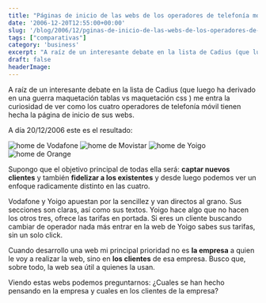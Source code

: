 ```yaml
---
title: "Páginas de inicio de las webs de los operadores de telefonía móvil"
date: '2006-12-20T12:55:00+00:00'
slug: '/blog/2006/12/pginas-de-inicio-de-las-webs-de-los-operadores-de-telefona-mvil'
tags: ["comparativas"]
category: 'business'
excerpt: "A raíz de un interesante debate en la lista de Cadius (que luego ha derivado en una guerra maquetación tablas vs maquetación css ) me entra la curiosidad de ver como los cuatro operadores de telefonía ..."
draft: false
headerImage:
---
```

A raíz de un interesante debate en la lista de Cadius (que luego ha derivado en una guerra maquetación tablas vs maquetación css ) me entra la curiosidad de ver como los cuatro operadores de telefonía móvil tienen hecha la página de inicio de sus webs.

A día 20/12/2006 este es el resultado:

 ![home de Vodafone](http://jorgegorka.files.wordpress.com/Vodafone.jpg) ![home de Movistar](http://jorgegorka.files.wordpress.com/Movistar.jpg) ![home de Yoigo](http://jorgegorka.files.wordpress.com/Yoigo.jpg) ![home de Orange](http://jorgegorka.files.wordpress.com/Orange.jpg)

Supongo que el objetivo principal de todas ella será: **captar nuevos clientes** y también **fidelizar a los existentes** y desde luego podemos ver un enfoque radicamente distinto en las cuatro.

Vodafone y Yoigo apuestan por la sencillez y van directos al grano. Sus secciones son claras, así como sus textos. Yoigo hace algo que no hacen los otros tres, ofrece las tarifas en portada. Si eres un cliente buscando cambiar de operador nada más entrar en la web de Yoigo sabes sus tarifas, sin un solo click.

Cuando desarrollo una web mi principal prioridad no es **la empresa** a quien le voy a realizar la web, sino en **los clientes** de esa empresa. Busco que, sobre todo, la web sea útil a quienes la usan.

Viendo estas webs podemos preguntarnos: ¿Cuales se han hecho pensando en la empresa y cuales en los clientes de la empresa?
